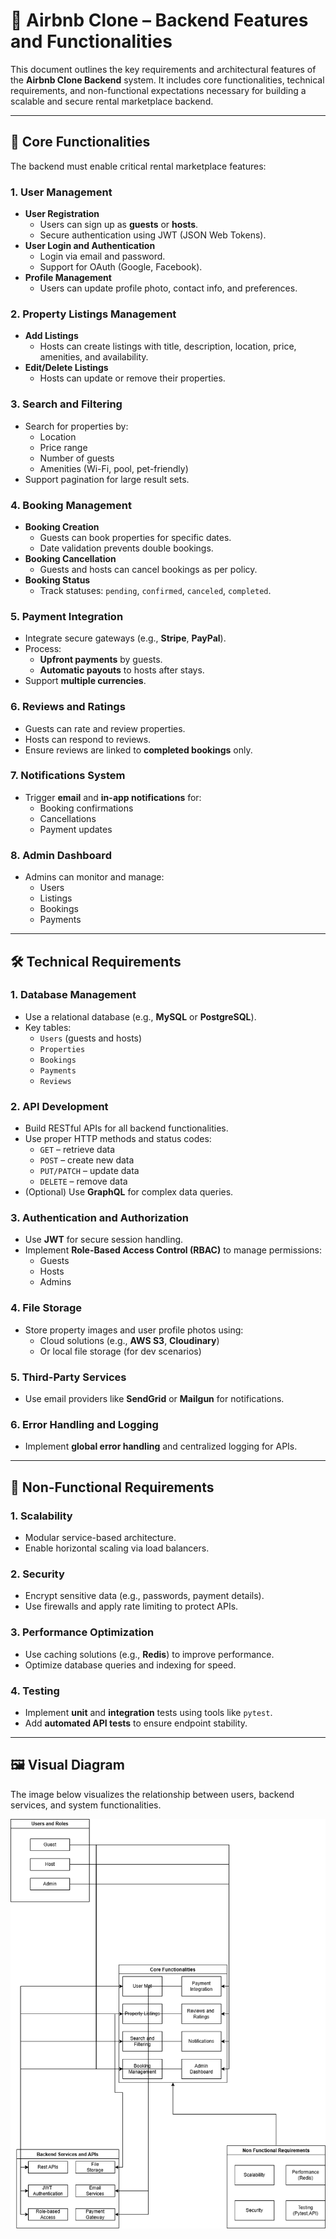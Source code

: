 # 🧩 Airbnb Clone – Backend Features and Functionalities

This document outlines the key requirements and architectural features of the **Airbnb Clone Backend** system. It includes core functionalities, technical requirements, and non-functional expectations necessary for building a scalable and secure rental marketplace backend.

---

## 🔑 Core Functionalities

The backend must enable critical rental marketplace features:

### 1. User Management
- **User Registration**  
  - Users can sign up as **guests** or **hosts**.  
  - Secure authentication using JWT (JSON Web Tokens).  
- **User Login and Authentication**  
  - Login via email and password.  
  - Support for OAuth (Google, Facebook).  
- **Profile Management**  
  - Users can update profile photo, contact info, and preferences.

### 2. Property Listings Management
- **Add Listings**  
  - Hosts can create listings with title, description, location, price, amenities, and availability.  
- **Edit/Delete Listings**  
  - Hosts can update or remove their properties.

### 3. Search and Filtering
- Search for properties by:
  - Location  
  - Price range  
  - Number of guests  
  - Amenities (Wi-Fi, pool, pet-friendly)
- Support pagination for large result sets.

### 4. Booking Management
- **Booking Creation**  
  - Guests can book properties for specific dates.  
  - Date validation prevents double bookings.
- **Booking Cancellation**  
  - Guests and hosts can cancel bookings as per policy.
- **Booking Status**  
  - Track statuses: `pending`, `confirmed`, `canceled`, `completed`.

### 5. Payment Integration
- Integrate secure gateways (e.g., **Stripe**, **PayPal**).
- Process:
  - **Upfront payments** by guests.  
  - **Automatic payouts** to hosts after stays.
- Support **multiple currencies**.

### 6. Reviews and Ratings
- Guests can rate and review properties.
- Hosts can respond to reviews.
- Ensure reviews are linked to **completed bookings** only.

### 7. Notifications System
- Trigger **email** and **in-app notifications** for:
  - Booking confirmations  
  - Cancellations  
  - Payment updates

### 8. Admin Dashboard
- Admins can monitor and manage:
  - Users  
  - Listings  
  - Bookings  
  - Payments

---

## 🛠️ Technical Requirements

### 1. Database Management
- Use a relational database (e.g., **MySQL** or **PostgreSQL**).
- Key tables:
  - `Users` (guests and hosts)
  - `Properties`
  - `Bookings`
  - `Payments`
  - `Reviews`

### 2. API Development
- Build RESTful APIs for all backend functionalities.
- Use proper HTTP methods and status codes:
  - `GET` – retrieve data  
  - `POST` – create new data  
  - `PUT/PATCH` – update data  
  - `DELETE` – remove data
- (Optional) Use **GraphQL** for complex data queries.

### 3. Authentication and Authorization
- Use **JWT** for secure session handling.
- Implement **Role-Based Access Control (RBAC)** to manage permissions:
  - Guests  
  - Hosts  
  - Admins

### 4. File Storage
- Store property images and user profile photos using:
  - Cloud solutions (e.g., **AWS S3**, **Cloudinary**)  
  - Or local file storage (for dev scenarios)

### 5. Third-Party Services
- Use email providers like **SendGrid** or **Mailgun** for notifications.

### 6. Error Handling and Logging
- Implement **global error handling** and centralized logging for APIs.

---

## 🚀 Non-Functional Requirements

### 1. Scalability
- Modular service-based architecture.
- Enable horizontal scaling via load balancers.

### 2. Security
- Encrypt sensitive data (e.g., passwords, payment details).
- Use firewalls and apply rate limiting to protect APIs.

### 3. Performance Optimization
- Use caching solutions (e.g., **Redis**) to improve performance.
- Optimize database queries and indexing for speed.

### 4. Testing
- Implement **unit** and **integration** tests using tools like `pytest`.
- Add **automated API tests** to ensure endpoint stability.

---

## 🖼️ Visual Diagram

The image below visualizes the relationship between users, backend services, and system functionalities.

![Backend Functionalities Diagram](./features_and_functionalities.png)